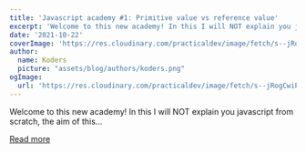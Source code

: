 ```yaml
---
title: 'Javascript academy #1: Primitive value vs reference value'
excerpt: 'Welcome to this new academy! In this I will NOT explain you javascript from scratch, the aim of this...'
date: '2021-10-22'
coverImage: 'https://res.cloudinary.com/practicaldev/image/fetch/s--jRogCwiP--/c_imagga_scale,f_auto,fl_progressive,h_420,q_auto,w_1000/https://dev-to-uploads.s3.amazonaws.com/uploads/articles/4tejrkoaqkivuw5doik1.png'
author:
  name: Koders
  picture: "assets/blog/authors/koders.png"
ogImage:
  url: 'https://res.cloudinary.com/practicaldev/image/fetch/s--jRogCwiP--/c_imagga_scale,f_auto,fl_progressive,h_420,q_auto,w_1000/https://dev-to-uploads.s3.amazonaws.com/uploads/articles/4tejrkoaqkivuw5doik1.png'
---
```


Welcome to this new academy! In this I will NOT explain you javascript from scratch, the aim of this...

[Read more](https://dev.to/codeoz/javascript-academy-1-primitive-value-vs-reference-value-1phl)
